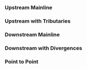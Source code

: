 ### Upstream Mainline


### Upstream with Tributaries


### Downstream Mainline


### Downstream with Divergences


### Point to Point


